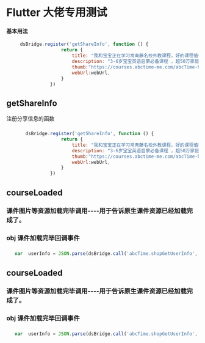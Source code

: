 # Flutter 大佬专用测试



#### 基本用法

```js
     dsBridge.register('getShareInfo', function () {
                    return {
                        title: "我和宝宝正在学习常青藤名校外教课程，好的课程值得推荐",
                        description: "3-6岁宝宝英语启蒙必备课程 ，超50万家庭验证，助力宝宝成长，快来一起学习吧！",
                        thumb:"https://courses.abctime-me.com/abcTime-h5/wechat/icon.png",
                        webUrl:webUrl,
                    }
                }) 
```

## getShareInfo

注册分享信息的函数

### 
```js
       dsBridge.register('getShareInfo', function () {
                    return {
                        title: "我和宝宝正在学习常青藤名校外教课程，好的课程值得推荐",
                        description: "3-6岁宝宝英语启蒙必备课程 ，超50万家庭验证，助力宝宝成长，快来一起学习吧！",
                        thumb:"https://courses.abctime-me.com/abcTime-h5/wechat/icon.png",
                        webUrl:webUrl,
                    }
                }) 
```



## courseLoaded
### 课件图片等资源加载完毕调用----用于告诉原生课件资源已经加载完成了。
### obj 课件加载完毕回调事件 

### 
```js
   var  userInfo = JSON.parse(dsBridge.call('abcTime.shopGetUserInfo', obj))
```

## courseLoaded
### 课件图片等资源加载完毕调用----用于告诉原生课件资源已经加载完成了。
### obj 课件加载完毕回调事件 

### 
```js
   var  userInfo = JSON.parse(dsBridge.call('abcTime.shopGetUserInfo', obj))
```


